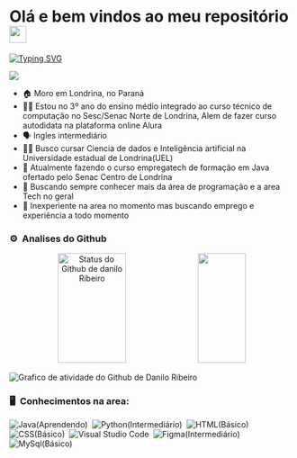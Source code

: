 # Olá e bem vindos ao meu repositório <img src="https://user-images.githubusercontent.com/54871373/218266461-db91e064-5ffd-4976-afa1-8d6f679464cc.gif" width="30">

[![Typing SVG](https://readme-typing-svg.herokuapp.com/?color=f5f5f7&size=38&left=true&vCenter=true&width=1000&lines=Meu+nome+é+Danilo+Ribeiro;Tenho+16+anos;E+esse+é+meu+Portifólio;Bem+vindo)](https://git.io/typing-svg)

[<img src="https://img.shields.io/badge/linkedin-0665d2?style=flat-square&logo=linkedin&logoColor=white" />](https://www.linkedin.com/in/danilo-ribeiro-142962274/)

- 🏠 Moro em Londrina, no Paraná
- 👨‍🎓 Estou no 3º ano do ensino médio integrado ao curso técnico de computação no Sesc/Senac Norte de Londrina, Alem de fazer curso autodidata na plataforma online Alura
- 🗣 Ingles intermediário
- 👨‍💻 Busco cursar Ciencia de dados e Inteligência artificial na Universidade estadual de Londrina(UEL)
- 🧠 Atualmente fazendo o curso empregatech de formação em Java ofertado pelo Senac Centro de Londrina
- 🤔 Buscando sempre conhecer mais da área de programação e a area Tech no geral
- 👔 Inexperiente na area no momento mas buscando emprego e experiência a todo momento

### ⚙️ &nbsp;Analises do Github

<div align="center">  
  <img width="49%" height="195px"  src="https://github-readme-stats.vercel.app/api?username=D53261&show_icons=true&count_private=true&hide_border=true&title_color=0865d1&icon_color=0865d1&text_color=ffffff&bg_color=0d1118" alt="Status do Github de danilo Ribeiro"/> 
  <img width="41%" height="195px" src="https://github-readme-stats.vercel.app/api/top-langs/?username=D53261&layout=compact&hide_border=true&title_color=0865d1&text_color=0865d1&bg_color=0d1118"/>
</div>

![Grafico de atividade do Github de Danilo Ribeiro](https://github-readme-activity-graph.vercel.app/graph?username=D53261&bg_color=0d1118&color=f5f5f7&line=0665d1&point=f5f5f7&area=true)

### 🖥 &nbsp;Conhecimentos na area: 

![Java(Aprendendo)](https://img.shields.io/badge/-Java(Aprendendo)-000000?style=flat&logo=Java)&nbsp;
![Python(Intermediário)](https://img.shields.io/badge/-Python(Intermediário)-000000?style=flat&logo=python)&nbsp;
![HTML(Básico)](https://img.shields.io/badge/-HTML(Básico)-000000?style=flat&logo=HTML5)&nbsp;
![CSS(Básico)](https://img.shields.io/badge/-CSS(Básico)-000000?style=flat&logo=CSS3&logoColor=1572B6)&nbsp;
![Visual Studio Code](https://img.shields.io/badge/-VSCode-000000?style=flat&logo=visual-studio-code&logoColor=007ACC)&nbsp;
![Figma(Intermediário)](https://img.shields.io/badge/-figma(Intermediário)-000000?style=flat&logo=figma)&nbsp;
![MySql(Básico)](https://img.shields.io/badge/-MySql(Básico)-000000?style=flat&logo=mysql)&nbsp;
